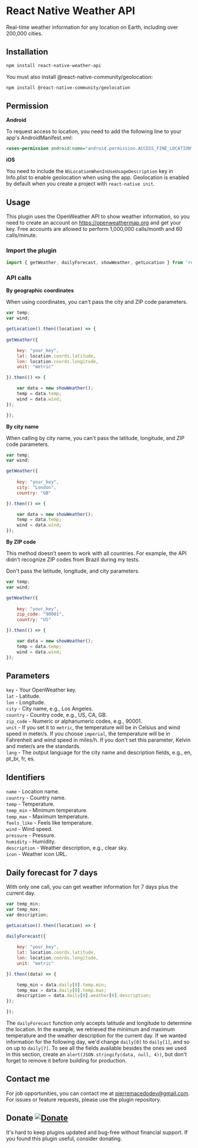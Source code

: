 # React Native Weather API

Real-time weather information for any location on Earth, including over 200,000 cities.

## Installation

```bash
npm install react-native-weather-api
```
You must also install @react-native-community/geolocation:

```bash
npm install @react-native-community/geolocation
```

## Permission

**Android**

To request access to location, you need to add the following line to your app's AndroidManifest.xml:

```xml
<uses-permission android:name="android.permission.ACCESS_FINE_LOCATION" />
```

**iOS**

You need to include the `NSLocationWhenInUseUsageDescription` key in Info.plist to enable geolocation when using the app. Geolocation is enabled by default when you create a project with `react-native init`.

## Usage

This plugin uses the OpenWeather API to show weather information, so you need to create an account on https://openweathermap.org and get your key. Free accounts are allowed to perform 1,000,000 calls/month and 60 calls/minute.

### Import the plugin

```javascript
import { getWeather, dailyForecast, showWeather, getLocation } from 'react-native-weather-api';
```

### API calls 

**By geographic coordinates**

When using coordinates, you can't pass the city and ZIP code parameters.

```javascript
var temp;
var wind;

getLocation().then((location) => {
			
getWeather({

	key: "your_key",
	lat: location.coords.latitude,
	lon: location.coords.longitude,
	unit: "metric"

}).then(() => {

	var data = new showWeather();
	temp = data.temp;
	wind = data.wind;
});

});
```

**By city name**

When calling by city name, you can't pass the latitude, longitude, and ZIP code parameters.

```javascript
var temp;
var wind;

getWeather({
			
	key: "your_key",
	city: "London",
	country: "GB"

}).then(() => {

	var data = new showWeather();
	temp = data.temp;
	wind = data.wind;
});
```

**By ZIP code**

This method doesn't seem to work with all countries. For example, the API didn't recognize ZIP codes from Brazil during my tests.

Don't pass the latitude, longitude, and city parameters.

```javascript
var temp;
var wind;

getWeather({
			
	key: "your_key",
	zip_code: "90001",
	country: "US"

}).then(() => {

	var data = new showWeather();
	temp = data.temp;
	wind = data.wind;
});
```

## Parameters

`key` - Your OpenWeather key.<br> 
`lat` - Latitude.<br> 
`lon` - Longitude.<br> 
`city` - City name, e.g., Los Angeles.<br> 
`country` - Country code, e.g., US, CA, GB.<br> 
`zip_code` - Numeric or alphanumeric codes, e.g., 90001.<br>
`unit` - If you set it to `metric`, the temperature will be in Celsius and wind speed in meter/s. If you choose `imperial`, the temperature will be in Fahrenheit and wind speed in miles/h. If you don't set this parameter, Kelvin and meter/s are the standards.<br>
`lang` - The output language for the city name and description fields, e.g., en, pt_br, fr, es.

## Identifiers

`name` - Location name.<br>
`country` - Country name.<br>
`temp` - Temperature.<br>
`temp_min` - Minimum temperature.<br>
`temp_max` - Maximum temperature.<br>
`feels_like` - Feels like temperature.<br>
`wind` - Wind speed.<br>
`pressure` - Pressure.<br>
`humidity` - Humidity.<br>
`description` - Weather description, e.g., clear sky.<br>
`icon` - Weather icon URL.

## Daily forecast for 7 days

With only one call, you can get weather information for 7 days plus the current day. 

```javascript
var temp_min;
var temp_max;
var description;

getLocation().then((location) => {
			
dailyForecast({

	key: "your_key",
	lat: location.coords.latitude,
	lon: location.coords.longitude,
	unit: "metric"

}).then((data) => {

	temp_min = data.daily[0].temp.min;
	temp_max = data.daily[0].temp.max;
	description = data.daily[0].weather[0].description;
});

});
```

The `dailyForecast` function only accepts latitude and longitude to determine the location. In the example, we retrieved the minimum and maximum temperature and the weather description for the current day. If we wanted information for the following day, we'd change `daily[0]` to `daily[1]`, and so on up to `daily[7]`. To see all the fields available besides the ones we used in this section, create an `alert(JSON.stringify(data, null, 4))`, but don't forget to remove it before building for production.

## Contact me

For job opportunities, you can contact me at pierremacedodev@gmail.com. For issues or feature requests, please use the plugin repository.

## Donate [![Donate](https://img.shields.io/badge/Donate-PayPal-green.svg)](https://www.paypal.com/donate?hosted_button_id=W93EHM59W7BA8)
It's hard to keep plugins updated and bug-free without financial support. If you found this plugin useful, consider donating.